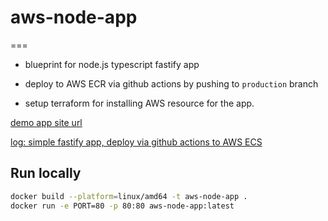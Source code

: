 # aws-node-app

===

- blueprint for node.js typescript fastify app
- deploy to AWS ECR via github actions by pushing to `production` branch

- setup terraform for installing AWS resource for the app.

[demo app site url](http://aws-node-app-load-balancer-384112307.eu-north-1.elb.amazonaws.com/)

[log: simple fastify app, deploy via github actions to AWS ECS](http://b-log-app-load-balancer-1189058679.eu-north-1.elb.amazonaws.com/posts/simple%20fastify%20app,%20deploy%20via%20github%20actions%20to%20AWS%20ECS.md)

## Run locally

```bash
docker build --platform=linux/amd64 -t aws-node-app .
docker run -e PORT=80 -p 80:80 aws-node-app:latest
```
